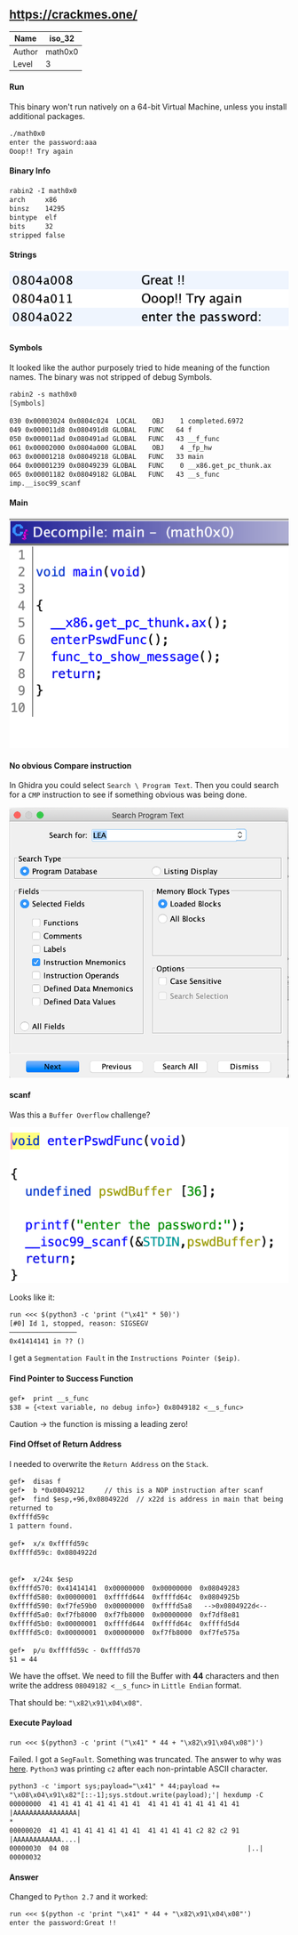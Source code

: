 ## https://crackmes.one/

Name | iso_32
--|--
Author  | math0x0
Level  |  3

#### Run
This binary won't run natively on a 64-bit Virtual Machine, unless you install additional packages.
```
./math0x0
enter the password:aaa
Ooop!! Try again
```
#### Binary Info
```
rabin2 -I math0x0
arch     x86
binsz    14295
bintype  elf
bits     32
stripped false
```
#### Strings
![strings_math0x0](/images/2020/03/strings-math0x0.png)
#### Symbols
It looked like the author purposely tried to hide meaning of the function names.  The binary was not stripped of debug Symbols.
```
rabin2 -s math0x0
[Symbols]

030 0x00003024 0x0804c024  LOCAL    OBJ    1 completed.6972
049 0x000011d8 0x080491d8 GLOBAL   FUNC   64 f
050 0x000011ad 0x080491ad GLOBAL   FUNC   43 __f_func
061 0x00002000 0x0804a000 GLOBAL    OBJ    4 _fp_hw
063 0x00001218 0x08049218 GLOBAL   FUNC   33 main
064 0x00001239 0x08049239 GLOBAL   FUNC    0 __x86.get_pc_thunk.ax
065 0x00001182 0x08049182 GLOBAL   FUNC   43 __s_func
imp.__isoc99_scanf
```
#### Main
![main_cleaned_up_math0x0](/images/2020/03/main-cleaned-up-math0x0.png)

#### No obvious Compare instruction
In Ghidra you could select `Search \ Program Text`. Then you could search for a `CMP` instruction to see if something obvious was being done.


![search_mnemonic](/images/2020/03/search-mnemonic.png)

#### scanf
Was this a `Buffer Overflow` challenge?  

![scanf_buffer_math0x0](/images/2020/03/scanf-buffer-math0x0.png)

Looks like it:
```
run <<< $(python3 -c 'print ("\x41" * 50)')
[#0] Id 1, stopped, reason: SIGSEGV
─────────────────
0x41414141 in ?? ()
```
I get a `Segmentation Fault` in the `Instructions Pointer ($eip)`.

#### Find Pointer to Success Function
```
gef➤  print __s_func
$38 = {<text variable, no debug info>} 0x8049182 <__s_func>
```
Caution -> the function is missing a leading zero!

#### Find Offset of Return Address
I needed to overwrite the `Return Address` on the `Stack`.
```
gef➤  disas f
gef➤  b *0x08049212		// this is a NOP instruction after scanf
gef➤  find $esp,+96,0x0804922d	// x22d is address in main that being returned to
0xffffd59c
1 pattern found.

gef➤  x/x 0xffffd59c
0xffffd59c:	0x0804922d


gef➤  x/24x $esp
0xffffd570:	0x41414141	0x00000000	0x00000000	0x08049283
0xffffd580:	0x00000001	0xffffd644	0xffffd64c	0x0804925b
0xffffd590:	0xf7fe59b0	0x00000000	0xffffd5a8   -->0x0804922d<--
0xffffd5a0:	0xf7fb8000	0xf7fb8000	0x00000000	0xf7df8e81
0xffffd5b0:	0x00000001	0xffffd644	0xffffd64c	0xffffd5d4
0xffffd5c0:	0x00000001	0x00000000	0xf7fb8000	0xf7fe575a

gef➤  p/u 0xffffd59c - 0xffffd570
$1 = 44
```
We have the offset.  We need to fill the Buffer with **44** characters and then write the address `08049182 <__s_func>` in `Little Endian` format.

That should be: `"\x82\x91\x04\x08"`.

#### Execute Payload
```
run <<< $(python3 -c 'print ("\x41" * 44 + "\x82\x91\x04\x08")')
```
Failed.  I got a `SegFault`. Something was truncated. The answer to why was [here][ba369178].  `Python3` was printing `c2` after each non-printable ASCII character.

  [ba369178]: https://stackoverflow.com/questions/42884251/why-is-the-output-of-print-in-python2-and-python3-different-with-the-same-string "python_2_and_3_byte_differences"

```
python3 -c 'import sys;payload="\x41" * 44;payload += "\x08\x04\x91\x82"[::-1];sys.stdout.write(payload);'| hexdump -C
00000000  41 41 41 41 41 41 41 41  41 41 41 41 41 41 41 41  |AAAAAAAAAAAAAAAA|
*
00000020  41 41 41 41 41 41 41 41  41 41 41 41 c2 82 c2 91  |AAAAAAAAAAAA....|
00000030  04 08                                             |..|
00000032
```


#### Answer
Changed to `Python 2.7` and it worked:
```
run <<< $(python -c 'print "\x41" * 44 + "\x82\x91\x04\x08"')
enter the password:Great !!
```
